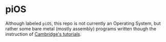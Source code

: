 piOS
====

Although labeled `piOS`, this repo is not currently an Operating System, but rather some bare metal (mostly assembly) programs written though the instruction of [Cambridge's tutorials](http://www.cl.cam.ac.uk/projects/raspberrypi/tutorials/os/).
